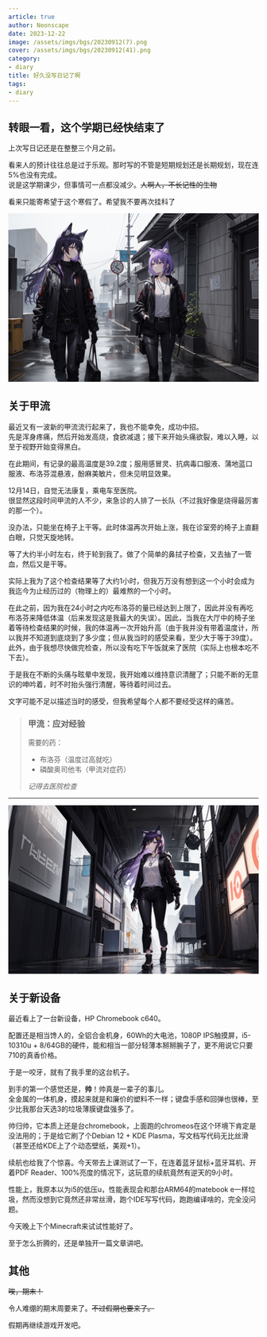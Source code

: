 ```yaml
---
article: true
author: Neonscape
date: 2023-12-22
image: /assets/imgs/bgs/20230912(7).png
cover: /assets/imgs/bgs/20230912(41).png
category: 
- diary
title: 好久没写日记了啊
tags:
- diary
---
```


## 转眼一看，这个学期已经快结束了

上次写日记还是在整整三个月之前。

看来人的预计往往总是过于乐观。那时写的不管是短期规划还是长期规划，现在连5%也没有完成。\
说是这学期课少，但事情可一点都没减少。~~人啊人，不长记性的生物~~

看来只能寄希望于这个寒假了。希望我不要再次挂科了

![好看的](/assets/imgs/bgs/36.png)

## 关于甲流

最近又有一波新的甲流流行起来了，我也不能幸免，成功中招。\
先是浑身疼痛，然后开始发高烧，食欲减退；接下来开始头痛欲裂，难以入睡，以至于视野开始变得黑白。

在此期间，有记录的最高温度是39.2度；服用感冒灵、抗病毒口服液、蒲地蓝口服液、布洛芬混悬液，酚麻美敏片，但未见明显效果。

12月14日，自觉无法康复，乘电车至医院。\
很显然这段时间甲流的人不少，来急诊的人排了一长队（不过我好像是烧得最厉害的那一个）。

没办法，只能坐在椅子上干等。此时体温再次开始上涨，我在诊室旁的椅子上直翻白眼，只觉天旋地转。

等了大约半小时左右，终于轮到我了。做了个简单的鼻拭子检查，又去抽了一管血，然后又是干等。

实际上我为了这个检查结果等了大约1小时，但我万万没有想到这一个小时会成为我迄今为止经历过的（物理上的）最难熬的一个小时。

在此之前，因为我在24小时之内吃布洛芬的量已经达到上限了，因此并没有再吃布洛芬来降低体温（后来发现这是我最大的失误）。因此，当我在大厅中的椅子坐着等待检查结果的时候，我的体温再一次开始升高（由于我并没有带着温度计，所以我并不知道到底烧到了多少度；但从我当时的感受来看，至少大于等于39度）。此外，由于我想尽快做完检查，所以没有吃下午饭就来了医院（实际上也根本吃不下去）。

于是我在不断的头痛与眩晕中发现，我开始难以维持意识清醒了；只能不断的无意识的呻吟着，时不时抬头强行清醒，等待着时间过去。

文字可能不足以描述当时的感受，但我希望每个人都不要经受这样的痛苦。

>
> ### 甲流：应对经验
>
> 需要的药：
> 
> - 布洛芬（温度过高就吃）
> - 磷酸奥司他韦（甲流对症药）
>
> *记得去医院检查*

---

![好看的](/assets/imgs/bgs/37.png)

## 关于新设备

最近看上了一台新设备，HP Chromebook c640。

配置还是相当馋人的，全铝合金机身，60Wh的大电池，1080P IPS触摸屏，i5-10310u + 8/64GB的硬件，能和相当一部分轻薄本掰掰腕子了，更不用说它只要710的真香价格。

于是一咬牙，就有了我手里的这台机子。

到手的第一个感觉还是，**帅**！帅真是一辈子的事儿。\
全金属的一体机身，摸起来就是和廉价的塑料不一样；键盘手感和回弹也很棒，至少比我那台天选3的垃圾薄膜键盘强多了。

帅归帅，它本质上还是台chromebook，上面跑的chromeos在这个环境下肯定是没法用的；于是给它刷了个Debian 12 + KDE Plasma，写文档写代码无比丝滑（甚至还给KDE上了个动态壁纸，美观+1）。

续航也给我了个惊喜。今天带去上课测试了一下，在连着蓝牙鼠标+蓝牙耳机、开着PDF Reader、100%亮度的情况下，这玩意的续航竟然有逆天的9小时。

性能上，我原本以为i5的低压u，性能表现会和那台ARM64的matebook e一样垃圾，然而没想到它竟然还非常丝滑，跑个IDE写写代码，跑跑编译啥的，完全没问题。

今天晚上下个Minecraft来试试性能好了。

至于怎么折腾的，还是单独开一篇文章讲吧。

## 其他

~~唉，期末！~~

令人难绷的期末周要来了。~~不过假期也要来了。~~

假期再继续游戏开发吧。